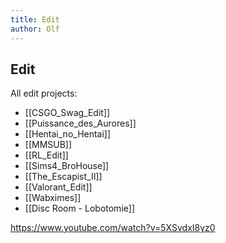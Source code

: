```yaml
---
title: Edit
author: Olf
---
```


## Edit

All edit projects:

- [[CSGO_Swag_Edit]]
- [[Puissance_des_Aurores]]
- [[Hentai_no_Hentai]]
- [[MMSUB]]
- [[RL_Edit]]
- [[Sims4_BroHouse]]
- [[The_Escapist_II]]
- [[Valorant_Edit]]
- [[Wabximes]]
- [[Disc Room - Lobotomie]]

<https://www.youtube.com/watch?v=5XSvdxI8yz0>
